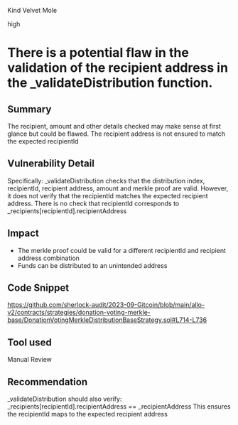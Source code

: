Kind Velvet Mole

high

# There is a potential flaw in the validation of the recipient address in the _validateDistribution function.
## Summary
The recipient, amount and other details checked may make sense at first glance but could be  flawed. The recipient address is not ensured to match the expected recipientId
## Vulnerability Detail
Specifically:
_validateDistribution checks that the distribution index, recipientId, recipient address, amount and merkle proof are valid. However, it does not verify that the recipientId matches the expected recipient address. There is no check that recipientId corresponds to _recipients[recipientId].recipientAddress
## Impact
- The merkle proof could be valid for a different recipientId and recipient address combination
- Funds can be distributed to an unintended address
## Code Snippet
https://github.com/sherlock-audit/2023-09-Gitcoin/blob/main/allo-v2/contracts/strategies/donation-voting-merkle-base/DonationVotingMerkleDistributionBaseStrategy.sol#L714-L736
## Tool used

Manual Review

## Recommendation
_validateDistribution should also verify:
_recipients[recipientId].recipientAddress == _recipientAddress
This ensures the recipientId maps to the expected recipient address